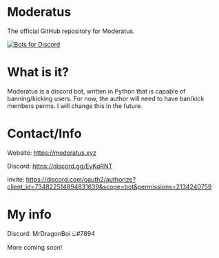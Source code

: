 # Moderatus
The official GitHub repository for Moderatus.

[![Bots for Discord](https://botsfordiscord.com/api/bot/734822514894831639/widget)](https://botsfordiscord.com/bots/734822514894831639)

# What is it?

Moderatus is a discord bot, written in Python that is capable of banning/kicking users. For now, the author will need to have ban/kick members perms. I will change this in the future.

# Contact/Info

Website: https://moderatus.xyz

Discord: https://discord.gg/EyKqRNT

Invite: https://discord.com/oauth2/authorize?client_id=734822514894831639&scope=bot&permissions=2134240759

# My info

Discord: MrDragonBoi ඞ#7894

More coming soon!
